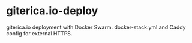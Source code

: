 giterica.io-deploy
==================

giterica.io deployment with Docker Swarm. docker-stack.yml and Caddy config for external HTTPS. 
